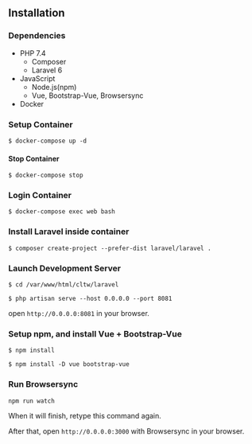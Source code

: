## Installation

### Dependencies
- PHP 7.4
    - Composer
    - Laravel 6
- JavaScript
    - Node.js(npm)
    - Vue, Bootstrap-Vue, Browsersync
- Docker

### Setup Container
`$ docker-compose up -d`

#### Stop Container
`$ docker-compose stop`

### Login Container
`$ docker-compose exec web bash`

### Install Laravel inside container
`$ composer create-project --prefer-dist laravel/laravel .`

### Launch Development Server
`$ cd /var/www/html/cltw/laravel`

`$ php artisan serve --host 0.0.0.0 --port 8081`

open `http://0.0.0.0:8081` in your browser.

### Setup npm, and install Vue + Bootstrap-Vue
`$ npm install`

`$ npm install -D vue bootstrap-vue`

### Run Browsersync

`npm run watch`

When it will finish, retype this command again.

After that, open `http://0.0.0.0:3000` with Browsersync in your browser.

